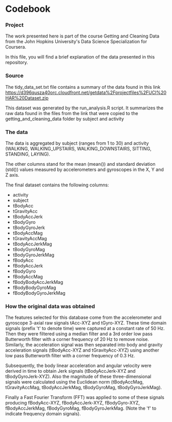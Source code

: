 # Codebook

### Project

The work presented here is part of the course Getting and Cleaning Data from the John Hopkins University's Data Science Specialization for Coursera.

In this file, you will find a brief explanation of the data presented in this repository.

### Source

The tidy_data_set.txt file contains a summary of the data found in this link https://d396qusza40orc.cloudfront.net/getdata%2Fprojectfiles%2FUCI%20HAR%20Dataset.zip

This dataset was generated by the run_analysis.R script. It summarizes the raw data found in the files from the link that were copied to the getting_and_cleaning_data folder by subject and activity


### The data

The data is aggregated by subject (ranges from 1 to 30) and activity (WALKING, WALKING_UPSTAIRS, WALKING_DOWNSTAIRS, SITTING, STANDING, LAYING).

The other columns stand for the mean (mean()) and standard deviation (std()) values measured by accelerometers and gyroscopes in the X, Y and Z axis.

The final dataset contains the following columns:

- activity
- subject
- tBodyAcc
- tGravityAcc
- tBodyAccJerk
- tBodyGyro
- tBodyGyroJerk
- tBodyAccMag
- tGravityAccMag
- tBodyAccJerkMag
- tBodyGyroMag
- tBodyGyroJerkMag
- fBodyAcc
- fBodyAccJerk
- fBodyGyro
- fBodyAccMag
- fBodyBodyAccJerkMag
- fBodyBodyGyroMag
- fBodyBodyGyroJerkMag

### How the original data was obtained

The features selected for this database come from the accelerometer and gyroscope 3-axial raw signals tAcc-XYZ and tGyro-XYZ. These time domain signals (prefix 't' to denote time) were captured at a constant rate of 50 Hz. Then they were filtered using a median filter and a 3rd order low pass Butterworth filter with a corner frequency of 20 Hz to remove noise. Similarly, the acceleration signal was then separated into body and gravity acceleration signals (tBodyAcc-XYZ and tGravityAcc-XYZ) using another low pass Butterworth filter with a corner frequency of 0.3 Hz. 

Subsequently, the body linear acceleration and angular velocity were derived in time to obtain Jerk signals (tBodyAccJerk-XYZ and tBodyGyroJerk-XYZ). Also the magnitude of these three-dimensional signals were calculated using the Euclidean norm (tBodyAccMag, tGravityAccMag, tBodyAccJerkMag, tBodyGyroMag, tBodyGyroJerkMag). 

Finally a Fast Fourier Transform (FFT) was applied to some of these signals producing fBodyAcc-XYZ, fBodyAccJerk-XYZ, fBodyGyro-XYZ, fBodyAccJerkMag, fBodyGyroMag, fBodyGyroJerkMag. (Note the 'f' to indicate frequency domain signals).
